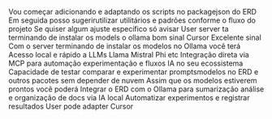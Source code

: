 Vou começar adicionando e adaptando os scripts no packagejson do ERD Em seguida posso sugerirutilizar utilitários e padrões conforme o fluxo do projeto Se quiser algum ajuste específico só avisar
User
server ta terminando de instalar os models o ollama bom sinal
Cursor
 Excelente sinal Com o server terminando de instalar os modelos no Ollama você terá
 Acesso local e rápido a LLMs Llama Mistral Phi etc
 Integração direta via MCP para automação experimentação e fluxos IA no seu ecossistema
 Capacidade de testar comparar e experimentar promptsmodelos no ERD e outros pacotes sem depender de nuvem
Assim que os modelos estiverem prontos você poderá
 Integrar o ERD com o Ollama para sumarização análise e organização de docs via IA local
 Automatizar experimentos e registrar resultados
User
pode adapter
Cursor